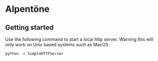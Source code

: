 # Alpentöne

## Getting started

Use the following command to start a local http server.
Warning this will only work on Unix based systems such as MacOS.

``` bash
python -m SimpleHTTPServer
```